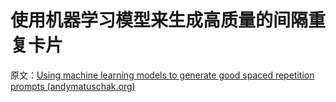 # 使用机器学习模型来生成高质量的间隔重复卡片

原文：[Using machine learning models to generate good spaced repetition prompts (andymatuschak.org)](https://notes.andymatuschak.org/z2DY7qsP5iHsiA5hxUHheV8hu7Xe96vdGyYX)